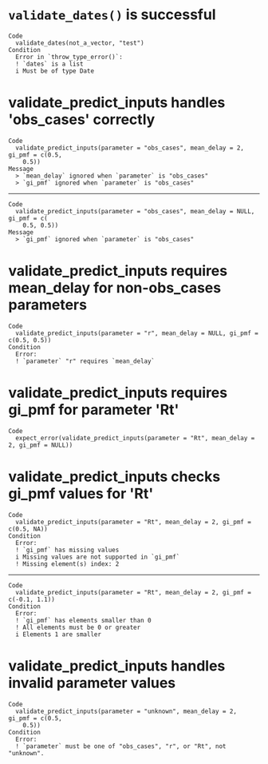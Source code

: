# `validate_dates()` is successful

    Code
      validate_dates(not_a_vector, "test")
    Condition
      Error in `throw_type_error()`:
      ! `dates` is a list
      i Must be of type Date

# validate_predict_inputs handles 'obs_cases' correctly

    Code
      validate_predict_inputs(parameter = "obs_cases", mean_delay = 2, gi_pmf = c(0.5,
        0.5))
    Message
      > `mean_delay` ignored when `parameter` is "obs_cases"
      > `gi_pmf` ignored when `parameter` is "obs_cases"

---

    Code
      validate_predict_inputs(parameter = "obs_cases", mean_delay = NULL, gi_pmf = c(
        0.5, 0.5))
    Message
      > `gi_pmf` ignored when `parameter` is "obs_cases"

# validate_predict_inputs requires mean_delay for non-obs_cases parameters

    Code
      validate_predict_inputs(parameter = "r", mean_delay = NULL, gi_pmf = c(0.5, 0.5))
    Condition
      Error:
      ! `parameter` "r" requires `mean_delay`

# validate_predict_inputs requires gi_pmf for parameter 'Rt'

    Code
      expect_error(validate_predict_inputs(parameter = "Rt", mean_delay = 2, gi_pmf = NULL))

# validate_predict_inputs checks gi_pmf values for 'Rt'

    Code
      validate_predict_inputs(parameter = "Rt", mean_delay = 2, gi_pmf = c(0.5, NA))
    Condition
      Error:
      ! `gi_pmf` has missing values
      i Missing values are not supported in `gi_pmf`
      ! Missing element(s) index: 2

---

    Code
      validate_predict_inputs(parameter = "Rt", mean_delay = 2, gi_pmf = c(-0.1, 1.1))
    Condition
      Error:
      ! `gi_pmf` has elements smaller than 0
      ! All elements must be 0 or greater
      i Elements 1 are smaller

# validate_predict_inputs handles invalid parameter values

    Code
      validate_predict_inputs(parameter = "unknown", mean_delay = 2, gi_pmf = c(0.5,
        0.5))
    Condition
      Error:
      ! `parameter` must be one of "obs_cases", "r", or "Rt", not "unknown".

